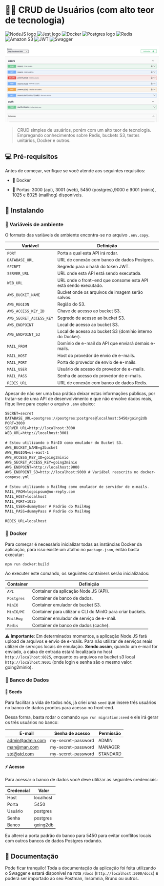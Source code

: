 # 👨‍💻 CRUD de Usuários (com alto teor de tecnologia)

![NodeJS logo](https://img.shields.io/badge/Node.js-43853D?style=for-the-badge&logo=node.js&logoColor=white)
![Jest logo](https://img.shields.io/badge/Jest-323330?style=for-the-badge&logo=Jest&logoColor=white)
![Docker](https://img.shields.io/badge/docker-%230db7ed.svg?style=for-the-badge&logo=docker&logoColor=white)
![Postgres logo](https://img.shields.io/badge/PostgreSQL-316192?style=for-the-badge&logo=postgresql&logoColor=white)
![Redis](https://img.shields.io/badge/redis-%23DD0031.svg?style=for-the-badge&logo=redis&logoColor=white)
![Amazon S3](https://img.shields.io/badge/Amazon%20S3-FF9900?style=for-the-badge&logo=amazons3&logoColor=white)
![JWT](https://img.shields.io/badge/JWT-black?style=for-the-badge&logo=JSON%20web%20tokens)
![Swagger](https://img.shields.io/badge/-Swagger-%23Clojure?style=for-the-badge&logo=swagger&logoColor=white)

<img  src=".github/readme/thumbnail.png"  alt="Documentação da aplicação em Swagger">

> CRUD simples de usuários, porém com um alto teor de tecnologia. Empregando conhecimentos sobre Redis, buckets S3, testes unitários, Docker e outros.

## 💻 Pré-requisitos

Antes de começar, verifique se você atende aos seguintes requisitos:

- 🐋 Docker

- 🚪 Portas: 3000 (api), 3001 (web), 5450 (postgres),9000 e 9001 (minio), 1025 e 8025 (mailhog) disponíveis.

## 🚀 Instalando

### 🧰 Variáveis de ambiente

O formato das variáveis de ambiente encontra-se no arquivo `.env.copy`.

| Variável                | Definição                                                       |
| ----------------------- | --------------------------------------------------------------- |
| `PORT`                  | Porta a qual esta API irá rodar.                                |
| `DATABASE_URL`          | URL de conexão com banco de dados Postgres.                     |
| `SECRET`                | Segredo para o hash do token JWT.                               |
| `SERVER_URL`            | URL onde esta API está sendo executada.                         |
| `WEB_URL`               | URL onde o front-end que consome esta API está sendo executado. |
| `AWS_BUCKET_NAME`       | Bucket onde os arquivos de imagem serão salvos.                 |
| `AWS_REGION`            | Região do S3.                                                   |
| `AWS_ACCESS_KEY_ID`     | Chave de acesso ao bucket S3.                                   |
| `AWS_SECRET_ACCESS_KEY` | Segredo de acesso ao bucket S3.                                 |
| `AWS_ENDPOINT`          | Local de acesso ao bucket S3.                                   |
| `AWS_ENDPOINT_S3`       | Local de acesso ao bucket S3 (domínio interno do Docker).       |
| `MAIL_FROM`             | Domínio de e-mail da API que enviará demais e-mails.            |
| `MAIL_HOST`             | Host do provedor de envio de e-mails.                           |
| `MAIL_PORT`             | Porta do provedor de envio de e-mails.                          |
| `MAIL_USER`             | Usuário de acesso do provedor de e-mails.                       |
| `MAIL_PASS`             | Senha de acesso do provedor de e-mails.                         |
| `REDIS_URL`             | URL de conexão com banco de dados Redis.                        |

Apesar de não ser uma boa prática deixar estas informações públicas, por tratar-se de uma API de desenvolvimento e que não envolve dados reais, fique livre para copiar o arquivo `.env` abaixo:

```
SECRET=secret
DATABASE_URL=postgres://postgres:postgres@localhost:5450/going2db
PORT=3000
SERVER_URL=http://localhost:3000
WEB_URL=http://localhost:3001

# Estou utilizando o MinIO como emulador do Bucket S3.
AWS_BUCKET_NAME=g2bucket
AWS_REGION=us-east-1
AWS_ACCESS_KEY_ID=going2minio
AWS_SECRET_ACCESS_KEY=going2minio
AWS_ENDPOINT=http://localhost:9000
AWS_ENDPOINT_S3=http://localhost:9000 # Variábel reescrita no docker-compose.yml

# Estou utilizando o MailHog como emulador de servidor de e-mails.
MAIL_FROM=logoipsum@no-reply.com
MAIL_HOST=localhost
MAIL_PORT=1025
MAIL_USER=dummyUser # Padrão do MailHog
MAIL_PASS=dummyPass # Padrão do MailHog

REDIS_URL=localhost
```

### 🐳 Docker

Para começar é necessário inicializar todas as instâncias Docker da aplicação, para isso existe um atalho no `package.json`, então basta executar:

```
npm run docker:build
```

Ao executer este comando, os seguintes containers serão inicializados:

| Container  | Definição                                                  |
| ---------- | ---------------------------------------------------------- |
| `API`      | Container da aplicação Node.JS (API).                      |
| `Postgres` | Container de banco de dados.                               |
| `MinIO`    | Container emulador de bucket S3.                           |
| `MinIO/MC` | Container para utilizar o CLI do MinIO para criar buckets. |
| `MailHog`  | Container emulador de serviço de e-mail.                   |
| `Redis`    | Container de banco de dados (cache).                       |

⚠️ **Importante**: Em determinados momentos, a aplicação Node.JS fará upload de arquivos e envio de e-mails. Para não utilizar de serviços reais utilizei de serviços locais de emulação. **Sendo assim**, quando um e-mail for enviado, a caixa de entrada estará localizada no host `http://localhost:8025`, enquanto os arquivos no bucket s3 local `http://localhost:9001` (onde login e senha são o mesmo valor: going2minio).

### 🎲 Banco de Dados

#### 🌱 Seeds

Para facilitar a vida de todos nós, já criei uma `seed` que insere três usuários no banco de dados prontos para acesso no front-end.

Dessa forma, basta rodar o comando `npm run migration:seed` e ele irá gerar os três usuários no banco:

| E-mail          | Senha de acesso    | Permissão |
| --------------- | ------------------ | --------- |
| admin@admin.com | my-secret-password | ADMIN     |
| man@man.com     | my-secret-password | MANAGER   |
| std@std.com     | my-secret-password | STANDARD  |

#### ⚡️ Acesso

Para acessar o banco de dados você deve utilizar as seguintes credenciais:

| Credencial | Valor     |
| ---------- | --------- |
| Host       | localhost |
| Porta      | 5450      |
| Usuário    | postgres  |
| Senha      | postgres  |
| Banco      | going2db  |

Eu alterei a porta padrão do banco para 5450 para evitar conflitos locais com outros bancos de dados Postgres rodando.

## 📕 Documentação

Pode ficar tranquilo! Toda a documentação da aplicação foi feita utilizando o Swagger e estará disponível na rota `/docs` (`http://localhost:3000/docs`) e poderá ser importado ao seu Postman, Insomnia, Bruno ou outros.
